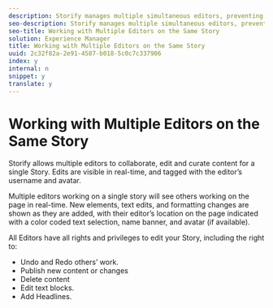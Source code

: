 ```yaml
---
description: Storify manages multiple simultaneous editors, preventing accidental overwrites, or lost edits.
seo-description: Storify manages multiple simultaneous editors, preventing accidental overwrites, or lost edits.
seo-title: Working with Multiple Editors on the Same Story
solution: Experience Manager
title: Working with Multiple Editors on the Same Story
uuid: 2c32f82a-2e91-4587-b018-5c0c7c337906
index: y
internal: n
snippet: y
translate: y
---
```


# Working with Multiple Editors on the Same Story

Storify allows multiple editors to collaborate, edit and curate content for a single Story. Edits are visible in real-time, and tagged with the editor’s username and avatar.

Multiple editors working on a single story will see others working on the page in real-time. New elements, text edits, and formatting changes are shown as they are added, with their editor’s location on the page indicated with a color coded text selection, name banner, and avatar (if available).

All Editors have all rights and privileges to edit your Story, including the right to:

* Undo and Redo others’ work.
* Publish new content or changes
* Delete content
* Edit text blocks.
* Add Headlines.
